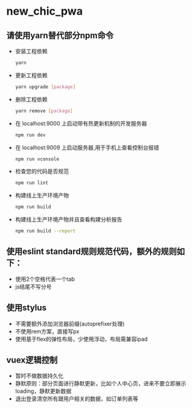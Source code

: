 # new_chic_pwa

## 请使用yarn替代部分npm命令

- 安装工程依赖
    ``` bash
    yarn
    ```
- 更新工程依赖
  ``` bash
  yarn upgrade [package]
  ```
- 删除工程依赖
  ``` bash
  yarn remove [package]
  ```
- 在 localhost:9000 上启动带有热更新机制的开发服务器
  ``` bash
  npm run dev
  ```
- 在 localhost:9009 上启动服务器,用于手机上查看控制台报错
  ``` bash
  npm run vconsole
  ```
- 检查您的代码是否规范
  ``` bash
  npm run lint
  ```
- 构建线上生产环境产物
  ``` bash
  npm run build
  ```
- 构建线上生产环境产物并且查看构建分析报告
  ``` bash
  npm run build --report
  ```

## 使用eslint standard规则规范代码，额外的规则如下：
- 使用2个空格代表一个tab
- js结尾不写分号

## 使用stylus
- 不需要额外添加浏览器前缀(autoprefixer处理)
- 不使用rem方案，直接写px
- 使用基于flex的弹性布局，少使用浮动，布局需兼容ipad

## vuex逻辑控制
- 暂时不做数据持久化
- 静默原则：部分页面进行静默更新，比如个人中心页，进来不要立即展示loading，静默更新数据
- 退出登录清空所有跟用户相关的数据，如订单列表等
